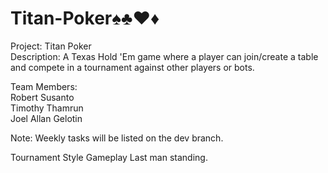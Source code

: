 # Titan-Poker♠️♣️♥️♦️

Project: Titan Poker  
Description: A Texas Hold 'Em game where a player can join/create a table and compete in a tournament against other players or bots.  

Team Members:  
Robert Susanto  
Timothy Thamrun  
Joel Allan Gelotin  

Note: Weekly tasks will be listed on the dev branch.

Tournament Style Gameplay
Last man standing.
